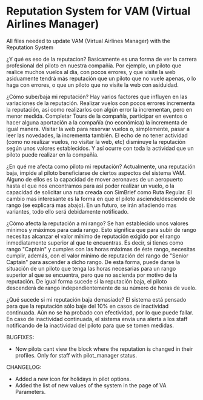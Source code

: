 # Reputation System for VAM (Virtual Airlines Manager)
All files needed to update VAM (Virtual Airlines Manager) with the Reputation System

¿Y qué es eso de la reputacion?
Basicamente es una forma de ver la carrera profesional del piloto en nuestra compañia. Por ejemplo, un piloto que realice 
muchos vuelos al dia, con pocos errores, y que visite la web asiduamente tendrá más reputación que un piloto que no vuele 
apenas, o lo haga con errores, o que un piloto que no visite la web con asiduidad.

¿Cómo sube/baja mi reputación?
Hay varios factores que influyen en las variaciones de la reputación. Realizar vuelos con pocos errores incrementa la 
reputación, asi como realizarlos con algún error la incrementan, pero en menor medida. Completar Tours de la compañía, 
participar en eventos o hacer alguna aportación a la compañía (no económica) la incrementa de igual manera. Visitar la 
web para reservar vuelos o, simplemente, pasar a leer las novedades, la incrementa también. El echo de no tener actividad 
(como no realizar vuelos, no visitar la web, etc) disminuye la reputación según unos valores establecidos. Y así ocurre 
con toda la actividad que un piloto puede realizar en la compañía.

¿En qué me afecta como piloto mi reputación?
Actualmente, una reputación baja, impide al piloto beneficiarse de ciertos aspectos del sistema VAM. Alguno de ellos es la
capacidad de mover aeronaves de un aeropuerto hasta el que nos encontramos para así poder realizar un vuelo, o la capacidad 
de solicitar una ruta creada con SimBrief como Ruta Regular. El cambio mas interesante es la forma en que el piloto asciende/desciende de rango (se explicará mas abajo). En un futuro, se irán añadiendo mas variantes, todo ello será debidamente 
notificado.

¿Cómo afecta la reputación a mi rango?
Se han establecido unos valores mínimos y máximos para cada rango. Esto significa que para subir de rango necesitas alcanzar 
el valor mínimo de reputación exigido por el rango inmediatamente superior al que te encuentras. Es decir, si tienes como 
rango "Captain" y cumples con las horas máximas de éste rango, necesitas cumplir, además, con el valor mínimo de reputación 
del rango de "Senior Captain" para ascender a dicho rango. De esta forma, puede darse la situación de un piloto que tenga las 
horas necesarias para un rango superior al que se encuentra, pero que no ascienda por motivo de la reputación.
De igual forma sucede si la reputación baja, el piloto descenderá de rango independientemente de su número de horas de vuelo.

¿Qué sucede si mi reputación baja demasiado?
El sistema está pensado para que la reputación sólo baje del 10% en casos de inactividad continuada. Aún no se ha probado con 
efectividad, por lo que puede fallar. En caso de inactividad continuada, el sistema envía una alerta a los staff notificando 
de la inactividad del piloto para que se tomen medidas.


BUGFIXES:

- Now pilots cant view the block where the reputation is changed in their profiles. Only for staff with pilot_manager status.

CHANGELOG:
- Added a new icon for holidays in pilot options.
- Added the list of new values of the system in the page of VA Parameters.
